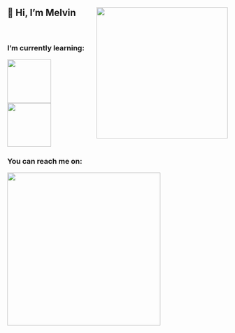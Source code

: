 ## 👋 Hi, I’m Melvin  <img align="right" width="300" src="https://bymelvin.com/wp-content/uploads/2021/02/Melvin-2.png"/>


<br>

### I’m currently learning:
<img width="100" src="https://res.cloudinary.com/practicaldev/image/fetch/s--be3eR7Dm--/c_limit%2Cf_auto%2Cfl_progressive%2Cq_auto%2Cw_880/https://nunomalex.me/svelte-logo.png" > 
<img width="100" src="https://dev.co/wp-content/uploads/2020/06/kisspng-react-logo-redux-webpack-babel-5b7b7258694912.5465440215348168564313.png" >


### You can reach me on: 
<a href="https://www.linkedin.com/in/melvin-de-jong/"> <img width="350" src="https://cdn.worldvectorlogo.com/logos/linkedin.svg"> </a>






<!---
Melvin-DeJong/Melvin-DeJong is a ✨ special ✨ repository because its `README.md` (this file) appears on your GitHub profile.
You can click the Preview link to take a look at your changes.
--->
